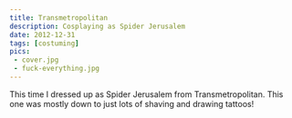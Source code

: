 ```yaml
---
title: Transmetropolitan
description: Cosplaying as Spider Jerusalem
date: 2012-12-31
tags: [costuming]
pics:
 - cover.jpg
 - fuck-everything.jpg
---
```

This time I dressed up as Spider Jerusalem from Transmetropolitan. This one was mostly down to just lots of shaving and drawing tattoos!